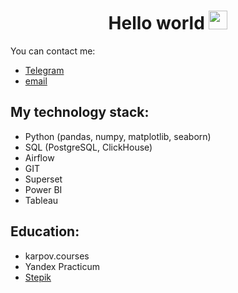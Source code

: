 <h1 align="center">Hello world <img src="https://media.giphy.com/media/hvRJCLFzcasrR4ia7z/giphy.gif" width="30px"/></h1>  
  
You can contact me: 
- [Telegram](https://t.me/jgd18)
- <a href="mailto:yanb1831@yandex.ru">email</a>

## My technology stack:

- Python (pandas, numpy, matplotlib, seaborn)
- SQL (PostgreSQL, ClickHouse)
- Airflow
- GIT
- Superset
- Power BI
- Tableau 

## Education:

- karpov.courses
- Yandex Practicum
- [Stepik](https://stepik.org/users/444753178)

<!---
yanb1831/yanb1831 is a ✨ special ✨ repository because its `README.md` (this file) appears on your GitHub profile.
You can click the Preview link to take a look at your changes.
--->
